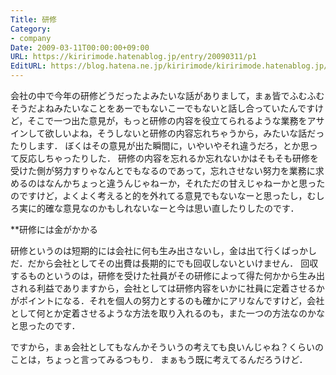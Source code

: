```yaml
---
Title: 研修
Category:
- company
Date: 2009-03-11T00:00:00+09:00
URL: https://kiririmode.hatenablog.jp/entry/20090311/p1
EditURL: https://blog.hatena.ne.jp/kiririmode/kiririmode.hatenablog.jp/atom/entry/8454420450078213373
---
```



会社の中で今年の研修どうだったよみたいな話がありまして，まぁ皆でふむふむそうだよねみたいなことをあーでもないこーでもないと話し合っていたんですけど，そこで一つ出た意見が，もっと研修の内容を役立てられるような業務をアサインして欲しいよね，そうしないと研修の内容忘れちゃうから，みたいな話だったりします．
ぼくはその意見が出た瞬間に，いやいやそれ違うだろ，とか思って反応しちゃったりした．
研修の内容を忘れるか忘れないかはそもそも研修を受けた側が努力すりゃなんとでもなるのであって，忘れさせない努力を業務に求めるのはなんかちょっと違うんじゃねーか，それただの甘えじゃねーかと思ったのですけど，よくよく考えると的を外れてる意見でもないなーと思ったし，むしろ実に的確な意見なのかもしれないなーと今は思い直したりしたのです．

**研修には金がかかる

研修というのは短期的には会社に何も生み出さないし，金は出て行くばっかしだ．だから会社としてその出費は長期的にでも回収しないといけません．
回収するものというのは，研修を受けた社員がその研修によって得た何かから生み出される利益でありますから，会社としては研修内容をいかに社員に定着させるかがポイントになる．それを個人の努力とするのも確かにアリなんですけど，会社として何とか定着させるような方法を取り入れるのも，また一つの方法なのかなと思ったのです．

ですから，まぁ会社としてもなんかそういうの考えても良いんじゃね？くらいのことは，ちょっと言ってみるつもり．
まぁもう既に考えてるんだろうけど．
